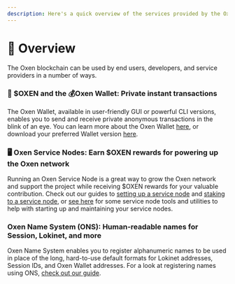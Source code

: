 ```yaml
---
description: Here's a quick overview of the services provided by the Oxen blockchain
---
```


# 📍   Overview

The Oxen blockchain can be used by end users, developers, and service providers in a number of ways.

### 💸 $OXEN and the 💰Oxen Wallet: Private instant transactions

The Oxen Wallet, available in user-friendly GUI or powerful CLI versions, enables you to send and receive private anonymous transactions in the blink of an eye. You can learn more about the Oxen Wallet [here](), or download your preferred Wallet version [here](https://github.com/loki-project/loki-electron-gui-wallet/releases). 

### 🖥 Oxen Service Nodes: Earn $OXEN rewards for powering up the Oxen network

Running an Oxen Service Node is a great way to grow the Oxen network and support the project while receiving $OXEN rewards for your valuable contribution. Check out our guides to [setting up a service node](oxen-service-node-guides/setting-up-an-oxen-service-node.md) and [staking to a service node](oxen-service-node-guides/staking-to-shared-service-node.md), or [see here](oxen-service-node-guides/service-node-tools-upkeep.md) for some service node tools and utilities to help with starting up and maintaining your service nodes.

### Oxen Name System \(ONS\): Human-readable names for Session, Lokinet, and more

Oxen Name System enables you to register alphanumeric names to be used in place of the long, hard-to-use default formats for Lokinet addresses, Session IDs, and Oxen Wallet addresses. For a look at registering names using ONS, [check out our guide](using-oxen-name-system.md).



